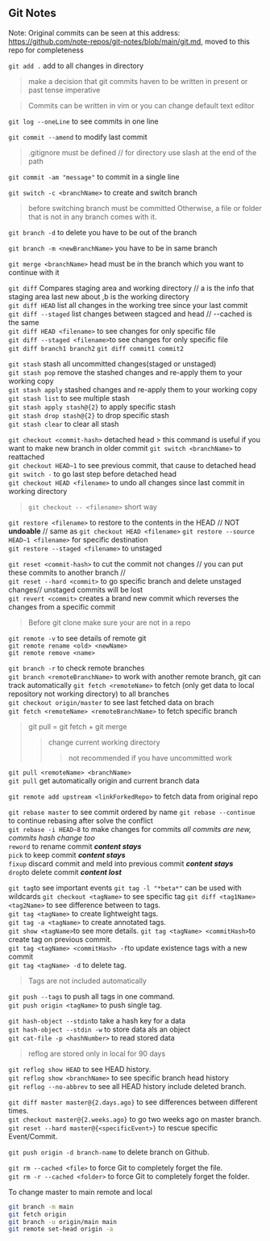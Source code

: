 ## Git Notes

Note: Original commits can be seen at this address: <https://github.com/note-repos/git-notes/blob/main/git.md>, moved to this repo for completeness

`git add .` add to all changes in directory

> make a decision that git commits haven to be written in present or past tense imperative

> Commits can be written in vim or you can change default text editor

`git log --oneLine` to see commits in one line

`git commit --amend`  to modify last commit

> .gitignore must be defined // for directory use slash at the end of the path  

`git commit -am "message"` to commit in a single line  

`git switch -c <branchName>` to create and switch branch  

> before switching branch must be committed Otherwise, a file or folder that is not in any branch comes with it.  

`git branch -d` to delete you have to be out of the branch  

`git branch -m <newBranchName>` you have to be in same branch  

`git merge <branchName>` head must be in the branch which you want to continue with it  

`git diff` Compares staging area and working directory // a is the info that staging area last new about ,b is the working directory  
`git diff HEAD` list all changes in the working tree since your last commit  
`git diff --staged` list changes  between stagced and head // --cached is the same  
`git diff HEAD <filename>` to see changes for only specific file  
`git diff --staged <filename>`to see changes for only specific file  
`git diff branch1 branch2`
`git diff commit1 commit2`  

`git stash` stash all uncommitted changes(staged or unstaged)  
`git stash pop` remove the stashed changes and re-apply them to your working copy  
`git stash apply` stashed changes and re-apply them to your working copy  
`git stash list` to see multiple stash  
`git stash apply stash@{2}` to apply specific stash  
`git stash drop stash@{2}` to drop  specific stash  
`git stash clear` to clear all stash  

`git checkout <commit-hash>` detached head > this command is useful if you want to make new branch in older commit
`git switch <branchName>` to reattached  
`git checkout HEAD~1` to see previous commit, that cause to detached head  
`git switch -` to go last step before detached head  
`git checkout HEAD <filename>` to undo all changes since last commit in working directory  
> `git checkout -- <filename>` short way
  
`git restore <filename>` to restore to the contents in the HEAD // NOT **undoable** // same as `git checkout HEAD <filename>`
`git restore --source HEAD~1 <filename>` for specific destination  
`git restore --staged <filename>` to unstaged

`git reset <commit-hash>` to cut the commit not changes // you can put these  commits to another branch //  
`git reset --hard <commit>` to go specific branch and delete unstaged changes// unstaged commits will be lost  
`git revert <commit>` creates a brand new commit which reverses the changes from a specific commit  

> Before git clone make sure your are not in a repo

`git remote -v` to see details of remote git  
`git remote rename <old> <newName>`  
`git remote remove <name>`  

`git branch -r` to check remote branches  
`git branch <remoteBranchName>` to work with another remote branch, git can track automatically
`git fetch <remoteName>` to fetch (only get data to local repository not working directory) to all branches  
`git checkout origin/master` to see last fetched data on brach  
`git fetch <remoteName> <remoteBranchName>` to fetch specific branch  

> git pull = git fetch + git merge  
>> change current working directory  
>>> not recommended if you have uncommitted work  

`git pull <remoteName> <branchName>`  
`git pull` get automatically origin and current branch data

`git remote add upstream <linkForkedRepo>` to fetch data from original repo

`git rebase master` to see commit ordered by name
`git rebase --continue` to continue rebasing after solve the conflict  
`git rebase -i HEAD~8` to make changes for commits *all commits are new, commits hash change too*  
`reword` to rename commit ***content stays***  
`pick` to keep commit ***content stays***  
`fixup` discard commit and meld into previous commit ***content stays***  
`drop`to delete commit ***content lost***

`git tag`to see important events
`git tag -l "*beta*"` can be used with wildcards
`git checkout <tagName>` to see specific tag
`git diff <tag1Name> <tag2Name>` to see difference between to tags.  
`git tag <tagName>` to create lightweight tags.  
`git tag -a <tagName>` to create annotated tags.  
`git show <tagName>`to see more details.
`git tag <tagName> <commitHash>`to create tag on previous commit.  
`git tag <tagName> <commitHash> -f`to update existence tags with a new commit  
`git tag <tagName> -d` to delete tag.  
> Tags are not included automatically

`git push --tags` to push all tags in one command.  
`git push origin <tagName>` to push single tag.  

`git hash-object --stdin`to take a hash key for a data  
`git hash-object --stdin -w` to store data als an object  
`git cat-file -p <hashNumber>` to read stored data

> reflog are stored only in local for 90 days

`git reflog show HEAD` to see HEAD history.  
`git reflog show <branchName>` to see specific branch head history  
`git reflog --no-abbrev` to see all HEAD history include deleted branch.

`git diff master master@{2.days.ago}` to see differences between different times.  
`git checkout master@{2.weeks.ago}` to go two weeks ago on master branch.  
`git reset --hard master@{<specificEvent>}` to rescue specific Event/Commit.  

`git push origin -d branch-name` to delete branch on Github.  

`git rm --cached <file>` to force Git to completely forget the file.  
`git rm -r --cached <folder>`  to force Git to completely forget the folder.  

To change master to main remote and local

```bash
git branch -m main
git fetch origin
git branch -u origin/main main
git remote set-head origin -a
```
